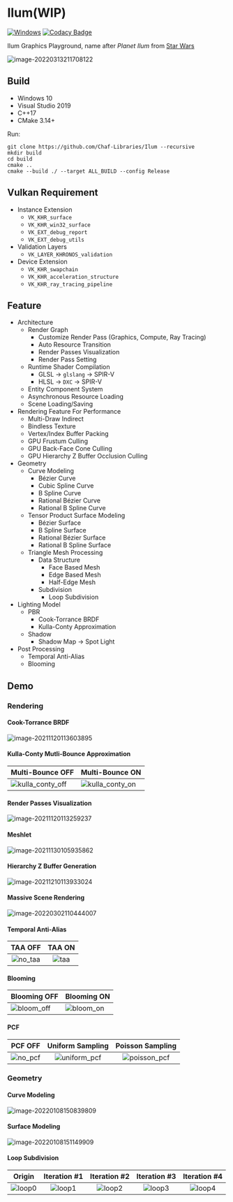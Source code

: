 # Ilum(WIP)

[![Windows](https://github.com/Chaf-Libraries/Ilum/actions/workflows/windows.yml/badge.svg)](https://github.com/Chaf-Libraries/Ilum/actions/workflows/windows.yml) [![Codacy Badge](https://app.codacy.com/project/badge/Grade/b0cb3a2729ee4be783dd5feb2cc67eb6)](https://www.codacy.com/gh/Chaf-Libraries/IlumEngine/dashboard?utm_source=github.com&amp;utm_medium=referral&amp;utm_content=Chaf-Libraries/IlumEngine&amp;utm_campaign=Badge_Grade)

Ilum Graphics Playground, name after *Planet Ilum* from [Star Wars](https://starwars.fandom.com/es/wiki/Ilum)

![image-20220313211708122](README/image-20220313211708122.png)

## Build

* Windows 10
* Visual Studio 2019
* C++17
* CMake 3.14+

Run:

```shell
git clone https://github.com/Chaf-Libraries/Ilum --recursive
mkdir build
cd build
cmake ..
cmake --build ./ --target ALL_BUILD --config Release
```

## Vulkan Requirement

* Instance Extension
  * `VK_KHR_surface`
  * `VK_KHR_win32_surface`
  * `VK_EXT_debug_report`
  * `VK_EXT_debug_utils`
* Validation Layers
  * `VK_LAYER_KHRONOS_validation`
* Device Extension
  * `VK_KHR_swapchain`
  * `VK_KHR_acceleration_structure`
  * `VK_KHR_ray_tracing_pipeline`

## Feature

* Architecture
  * Render Graph
    * Customize Render Pass (Graphics, Compute, Ray Tracing)
    * Auto Resource Transition
    * Render Passes Visualization
    * Render Pass Setting
  * Runtime Shader Compilation
    * GLSL -> `glslang` -> SPIR-V
    * HLSL -> `DXC` -> SPIR-V
  * Entity Component System
  * Asynchronous Resource Loading
  * Scene Loading/Saving
* Rendering Feature For Performance
  * Multi-Draw Indirect
  * Bindless Texture
  * Vertex/Index Buffer Packing
  * GPU Frustum Culling
  * GPU Back-Face Cone Culling
  * GPU Hierarchy Z Buffer Occlusion Culling
* Geometry
  * Curve Modeling
    * Bézier Curve
    * Cubic Spline Curve
    * B Spline Curve
    * Rational Bézier Curve
    * Rational B Spline Curve
  * Tensor Product Surface Modeling
    * Bézier Surface
    * B Spline Surface
    * Rational Bézier Surface
    * Rational B Spline Surface
  * Triangle Mesh Processing
    * Data Structure
      * Face Based Mesh
      * Edge Based Mesh
      * Half-Edge Mesh
    * Subdivision
      * Loop Subdivision
* Lighting Model
  * PBR
    * Cook-Torrance BRDF
    * Kulla-Conty Approximation
  * Shadow
    * Shadow Map -> Spot Light
* Post Processing
  * Temporal Anti-Alias
  * Blooming


## Demo

### Rendering

#### Cook-Torrance BRDF

![image-20211120113603895](README/image-20211120113603895.png)

#### Kulla-Conty Mutli-Bounce Approximation

| Multi-Bounce OFF                               | Multi-Bounce ON                              |
| ---------------------------------------------- | -------------------------------------------- |
| ![kulla_conty_off](README/kulla_conty_off.png) | ![kulla_conty_on](README/kulla_conty_on.png) |

#### Render Passes Visualization

![image-20211120113259237](README/image-20211120113259237.png)

#### Meshlet

![image-20211130105935862](README/image-20211130105935862.png)

#### Hierarchy Z Buffer Generation

![image-20211210113933024](README/image-20211210113933024.png)

#### Massive Scene Rendering

![image-20220302110444007](README/image-20220302110444007.png)

#### Temporal Anti-Alias

|           TAA OFF            |         TAA ON         |
| :--------------------------: | :--------------------: |
| ![no_taa](README/no_taa.png) | ![taa](README/taa.png) |

#### Blooming

| Blooming OFF                       | Blooming ON                      |
| ---------------------------------- | -------------------------------- |
| ![bloom_off](README/bloom_off.png) | ![bloom_on](README/bloom_on.png) |

#### PCF

|           PCF OFF            |            Uniform Sampling            |            Poisson Sampling            |
| :--------------------------: | :------------------------------------: | :------------------------------------: |
| ![no_pcf](README/no_pcf.png) | ![uniform_pcf](README/uniform_pcf.png) | ![poisson_pcf](README/poisson_pcf.png) |

### Geometry

#### Curve Modeling

![image-20220108150839809](README/image-20220108150839809.png)

#### Surface Modeling

![image-20220108151149909](README/image-20220108151149909.png)

#### Loop Subdivision

|           Origin           |        Iteration #1        |        Iteration #2        |        Iteration #3        |        Iteration #4        |
| :------------------------: | :------------------------: | :------------------------: | :------------------------: | :------------------------: |
| ![loop0](README/loop0.png) | ![loop1](README/loop1.png) | ![loop2](README/loop2.png) | ![loop3](README/loop3.png) | ![loop4](README/loop4.png) |

